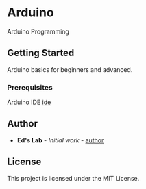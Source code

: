 # Arduino

Arduino Programming

## Getting Started

Arduino basics for beginners and advanced.

### Prerequisites

Arduino IDE [ide](https://www.arduino.cc/en/Main/Software)

## Author

* **Ed's Lab** - *Initial work* - [author](https://github.com/EDU4RDO-SH)


## License

This project is licensed under the MIT License.
